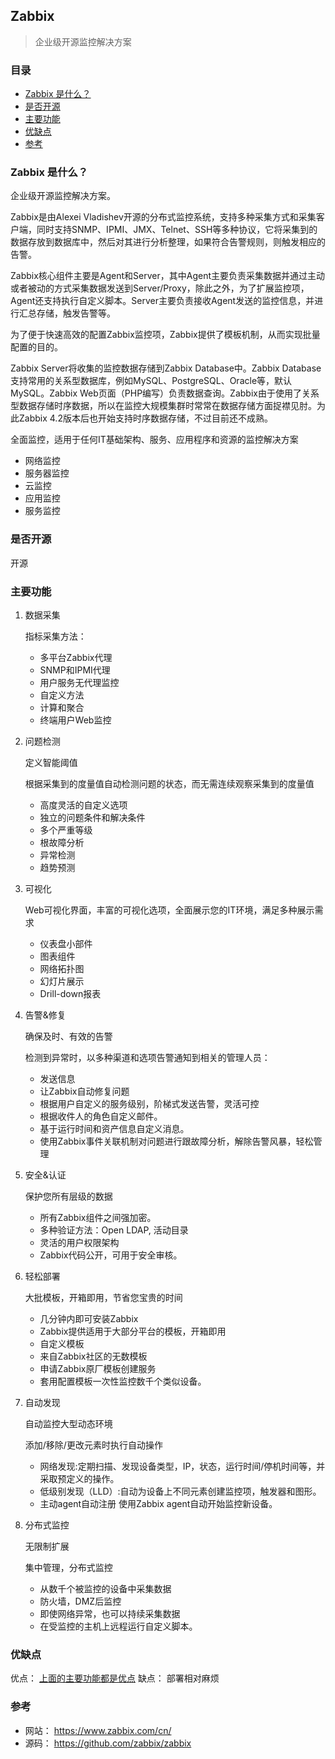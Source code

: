 ## Zabbix

> 企业级开源监控解决方案

### 目录
* [Zabbix 是什么？](#Zabbix-是什么？)
* [是否开源](#是否开源)
* [主要功能](#主要功能)
* [优缺点](#优缺点)
* [参考](#参考)

### Zabbix 是什么？
企业级开源监控解决方案。

Zabbix是由Alexei Vladishev开源的分布式监控系统，支持多种采集方式和采集客户端，同时支持SNMP、IPMI、JMX、Telnet、SSH等多种协议，它将采集到的数据存放到数据库中，然后对其进行分析整理，如果符合告警规则，则触发相应的告警。

Zabbix核心组件主要是Agent和Server，其中Agent主要负责采集数据并通过主动或者被动的方式采集数据发送到Server/Proxy，除此之外，为了扩展监控项，Agent还支持执行自定义脚本。Server主要负责接收Agent发送的监控信息，并进行汇总存储，触发告警等。

为了便于快速高效的配置Zabbix监控项，Zabbix提供了模板机制，从而实现批量配置的目的。

Zabbix Server将收集的监控数据存储到Zabbix Database中。Zabbix Database支持常用的关系型数据库，例如MySQL、PostgreSQL、Oracle等，默认MySQL。Zabbix Web页面（PHP编写）负责数据查询。Zabbix由于使用了关系型数据存储时序数据，所以在监控大规模集群时常常在数据存储方面捉襟见肘。为此Zabbix 4.2版本后也开始支持时序数据存储，不过目前还不成熟。

全面监控，适用于任何IT基础架构、服务、应用程序和资源的监控解决方案
* 网络监控
* 服务器监控
* 云监控
* 应用监控
* 服务监控

### 是否开源
开源

### 主要功能
1. 数据采集

    指标采集方法： 

    * 多平台Zabbix代理
    * SNMP和IPMI代理
    * 用户服务无代理监控
    * 自定义方法
    * 计算和聚合
    * 终端用户Web监控

2. 问题检测

    定义智能阈值

    根据采集到的度量值自动检测问题的状态，而无需连续观察采集到的度量值

    * 高度灵活的自定义选项
    * 独立的问题条件和解决条件
    * 多个严重等级
    * 根故障分析
    * 异常检测
    * 趋势预测

3. 可视化

    Web可视化界面，丰富的可视化选项，全面展示您的IT环境，满足多种展示需求

    * 仪表盘小部件
    * 图表组件
    * 网络拓扑图
    * 幻灯片展示
    * Drill-down报表

4. 告警&修复

    确保及时、有效的告警

    检测到异常时，以多种渠道和选项告警通知到相关的管理人员：

    * 发送信息
    * 让Zabbix自动修复问题
    * 根据用户自定义的服务级别，阶梯式发送告警，灵活可控
    * 根据收件人的角色自定义邮件。
    * 基于运行时间和资产信息自定义消息。
    * 使用Zabbix事件关联机制对问题进行跟故障分析，解除告警风暴，轻松管理

5. 安全&认证

    保护您所有层级的数据
    
    * 所有Zabbix组件之间强加密。
    * 多种验证方法：Open LDAP, 活动目录
    * 灵活的用户权限架构
    * Zabbix代码公开，可用于安全审核。

6. 轻松部署

    大批模板，开箱即用，节省您宝贵的时间
    
    * 几分钟内即可安装Zabbix
    * Zabbix提供适用于大部分平台的模板，开箱即用
    * 自定义模板
    * 来自Zabbix社区的无数模板
    * 申请Zabbix原厂模板创建服务
    * 套用配置模板一次性监控数千个类似设备。

7. 自动发现

    自动监控大型动态环境

    添加/移除/更改元素时执行自动操作

    * 网络发现:定期扫描、发现设备类型，IP，状态，运行时间/停机时间等，并采取预定义的操作。
    * 低级别发现（LLD）:自动为设备上不同元素创建监控项，触发器和图形。
    * 主动agent自动注册 使用Zabbix agent自动开始监控新设备。

8. 分布式监控

    无限制扩展

    集中管理，分布式监控

    * 从数千个被监控的设备中采集数据
    * 防火墙，DMZ后监控
    * 即使网络异常，也可以持续采集数据
    * 在受监控的主机上远程运行自定义脚本。

### 优缺点
优点： [上面的主要功能都是优点](#主要功能)
缺点： 部署相对麻烦

### 参考
* 网站： https://www.zabbix.com/cn/
* 源码： https://github.com/zabbix/zabbix
